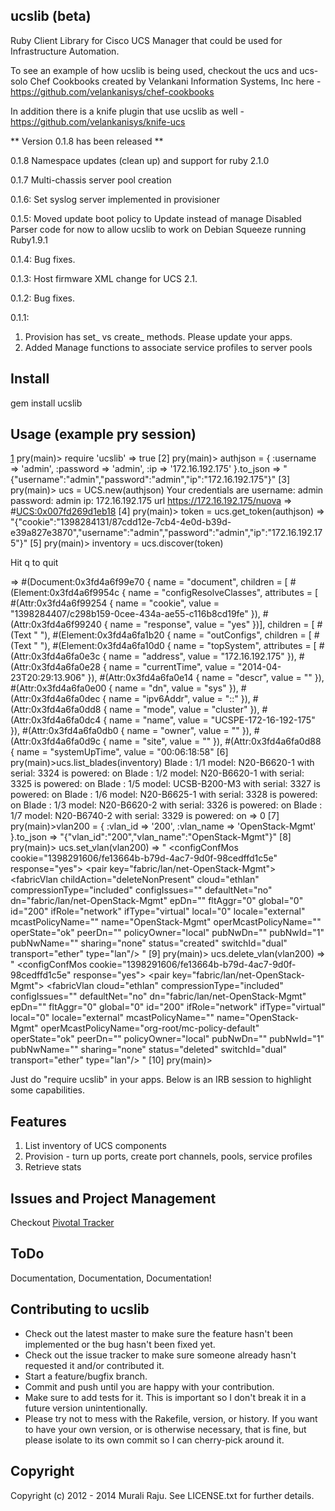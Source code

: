 ##  ucslib (beta)

Ruby Client Library for Cisco UCS Manager that could be used for Infrastructure Automation.

To see an example of how ucslib is being used, checkout the ucs and ucs-solo Chef Cookbooks created by Velankani Information Systems, Inc here - https://github.com/velankanisys/chef-cookbooks

In addition there is a knife plugin that use ucslib as well - https://github.com/velankanisys/knife-ucs

** Version 0.1.8 has been released **

0.1.8 Namespace updates (clean up) and support for ruby 2.1.0

0.1.7
Multi-chassis server pool creation

0.1.6:
Set syslog server implemented in provisioner

0.1.5:
Moved update boot policy to Update instead of manage
Disabled Parser code for now to allow ucslib to work on Debian Squeeze running Ruby1.9.1

0.1.4:
Bug fixes.

0.1.3:
Host firmware XML change for UCS 2.1.

0.1.2:
Bug fixes.

0.1.1:

1. Provision has set_ vs create_ methods. Please update your apps.
2. Added Manage functions to associate service profiles to server pools

## Install

gem install ucslib

## Usage (example pry session)

  [1] pry(main)> require 'ucslib'
  => true
  [2] pry(main)> authjson = { :username => 'admin', :password => 'admin', :ip => '172.16.192.175' }.to_json
  => "{\"username\":\"admin\",\"password\":\"admin\",\"ip\":\"172.16.192.175\"}"
  [3] pry(main)> ucs = UCS.new(authjson)
  Your credentials are username: admin password: admin ip: 172.16.192.175 url https://172.16.192.175/nuova
  => #<UCS:0x007fd269d1eb18>
  [4] pry(main)> token = ucs.get_token(authjson)
  => "{\"cookie\":\"1398284131/87cdd12e-7cb4-4e0d-b39d-e39a827e3870\",\"username\":\"admin\",\"password\":\"admin\",\"ip\":\"172.16.192.175\"}"
  [5] pry(main)> inventory = ucs.discover(token)

  Hit q to quit

  => #(Document:0x3fd4a6f99e70 {
    name = "document",
    children = [
      #(Element:0x3fd4a6f9954c {
        name = "configResolveClasses",
        attributes = [
          #(Attr:0x3fd4a6f99254 {
            name = "cookie",
            value = "1398284407/c298b159-0cee-434a-ae55-c116b8cd19fe"
            }),
          #(Attr:0x3fd4a6f99240 { name = "response", value = "yes" })],
        children = [
          #(Text " "),
          #(Element:0x3fd4a6fa1b20 {
            name = "outConfigs",
            children = [
              #(Text "  "),
              #(Element:0x3fd4a6fa10d0 {
                name = "topSystem",
                attributes = [
                  #(Attr:0x3fd4a6fa0e3c {
                    name = "address",
                    value = "172.16.192.175"
                    }),
                  #(Attr:0x3fd4a6fa0e28 {
                    name = "currentTime",
                    value = "2014-04-23T20:29:13.906"
                    }),
                  #(Attr:0x3fd4a6fa0e14 { name = "descr", value = "" }),
                  #(Attr:0x3fd4a6fa0e00 { name = "dn", value = "sys" }),
                  #(Attr:0x3fd4a6fa0dec { name = "ipv6Addr", value = "::" }),
                  #(Attr:0x3fd4a6fa0dd8 { name = "mode", value = "cluster" }),
                  #(Attr:0x3fd4a6fa0dc4 {
                    name = "name",
                    value = "UCSPE-172-16-192-175"
                    }),
                  #(Attr:0x3fd4a6fa0db0 { name = "owner", value = "" }),
                  #(Attr:0x3fd4a6fa0d9c { name = "site", value = "" }),
                  #(Attr:0x3fd4a6fa0d88 {
                    name = "systemUpTime",
                    value = "00:06:18:58"
    [6] pry(main)>ucs.list_blades(inventory)
    Blade : 1/1 model: N20-B6620-1 with serial: 3324 is powered: on
    Blade : 1/2 model: N20-B6620-1 with serial: 3325 is powered: on
    Blade : 1/5 model: UCSB-B200-M3 with serial: 3327 is powered: on
    Blade : 1/6 model: N20-B6625-1 with serial: 3328 is powered: on
    Blade : 1/3 model: N20-B6620-2 with serial: 3326 is powered: on
    Blade : 1/7 model: N20-B6740-2 with serial: 3329 is powered: on
    => 0
    [7] pry(main)>vlan200 = { :vlan_id => '200', :vlan_name => 'OpenStack-Mgmt' }.to_json
    => "{\"vlan_id\":\"200\",\"vlan_name\":\"OpenStack-Mgmt\"}"
    [8] pry(main)> ucs.set_vlan(vlan200)
    => " <configConfMos cookie=\"1398291606/fe13664b-b79d-4ac7-9d0f-98cedffd1c5e\" response=\"yes\"> <outConfigs> <pair key=\"fabric/lan/net-OpenStack-Mgmt\"> <fabricVlan childAction=\"deleteNonPresent\" cloud=\"ethlan\" compressionType=\"included\" configIssues=\"\" defaultNet=\"no\" dn=\"fabric/lan/net-OpenStack-Mgmt\" epDn=\"\" fltAggr=\"0\" global=\"0\" id=\"200\" ifRole=\"network\" ifType=\"virtual\" local=\"0\" locale=\"external\" mcastPolicyName=\"\" name=\"OpenStack-Mgmt\" operMcastPolicyName=\"\" operState=\"ok\" peerDn=\"\" policyOwner=\"local\" pubNwDn=\"\" pubNwId=\"1\" pubNwName=\"\" sharing=\"none\" status=\"created\" switchId=\"dual\" transport=\"ether\" type=\"lan\"/> </pair> </outConfigs> </configConfMos>"
    [9] pry(main)> ucs.delete_vlan(vlan200)
    => " <configConfMos cookie=\"1398291606/fe13664b-b79d-4ac7-9d0f-98cedffd1c5e\" response=\"yes\"> <outConfigs> <pair key=\"fabric/lan/net-OpenStack-Mgmt\"> <fabricVlan cloud=\"ethlan\" compressionType=\"included\" configIssues=\"\" defaultNet=\"no\" dn=\"fabric/lan/net-OpenStack-Mgmt\" epDn=\"\" fltAggr=\"0\" global=\"0\" id=\"200\" ifRole=\"network\" ifType=\"virtual\" local=\"0\" locale=\"external\" mcastPolicyName=\"\" name=\"OpenStack-Mgmt\" operMcastPolicyName=\"org-root/mc-policy-default\" operState=\"ok\" peerDn=\"\" policyOwner=\"local\" pubNwDn=\"\" pubNwId=\"1\" pubNwName=\"\" sharing=\"none\" status=\"deleted\" switchId=\"dual\" transport=\"ether\" type=\"lan\"/> </pair> </outConfigs> </configConfMos>"
    [10] pry(main)>



Just do "require ucslib" in your apps. Below is an IRB session to highlight some capabilities.


## Features

1. List inventory of UCS components
2. Provision - turn up ports, create port channels, pools, service profiles
3. Retrieve stats

## Issues and Project Management

Checkout [Pivotal Tracker][1]


## ToDo

Documentation, Documentation, Documentation!



## Contributing to ucslib

* Check out the latest master to make sure the feature hasn't been implemented or the bug hasn't been fixed yet.
* Check out the issue tracker to make sure someone already hasn't requested it and/or contributed it.
* Start a feature/bugfix branch.
* Commit and push until you are happy with your contribution.
* Make sure to add tests for it. This is important so I don't break it in a future version unintentionally.
* Please try not to mess with the Rakefile, version, or history. If you want to have your own version, or is otherwise necessary, that is fine, but please isolate to its own commit so I can cherry-pick around it.

## Copyright

Copyright (c) 2012 - 2014 Murali Raju. See LICENSE.txt for further details.

[1]: https://www.pivotaltracker.com/s/projects/1065870

